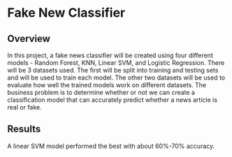 # Fake New Classifier

## Overview
In this project, a fake news classifier will be created using four different models - Random Forest, KNN, Linear SVM, and Logistic Regression. There will be 3 datasets used. The first will be split into training and testing sets and will be used to train each model. The other two datasets will be used to evaluate how well the trained models work on different datasets. The business problem is to determine whether or not we can create a classification model that can accurately predict whether a news article is real or fake.

## Results

A linear SVM model performed the best with about 60%-70% accuracy.
